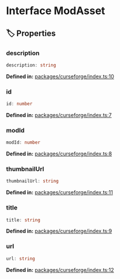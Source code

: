 # Interface ModAsset

## 🏷️ Properties

### description

```ts
description: string
```
<p style="font-size: 14px; color: var(--vp-c-text-2)">
<strong>Defined in:</strong> <a href="https://github.com/voxelum/minecraft-launcher-core-node/blob/master/packages/curseforge/index.ts#L10" target="_blank" rel="noreferrer">packages/curseforge/index.ts:10</a>
</p>


### id

```ts
id: number
```
<p style="font-size: 14px; color: var(--vp-c-text-2)">
<strong>Defined in:</strong> <a href="https://github.com/voxelum/minecraft-launcher-core-node/blob/master/packages/curseforge/index.ts#L7" target="_blank" rel="noreferrer">packages/curseforge/index.ts:7</a>
</p>


### modId

```ts
modId: number
```
<p style="font-size: 14px; color: var(--vp-c-text-2)">
<strong>Defined in:</strong> <a href="https://github.com/voxelum/minecraft-launcher-core-node/blob/master/packages/curseforge/index.ts#L8" target="_blank" rel="noreferrer">packages/curseforge/index.ts:8</a>
</p>


### thumbnailUrl

```ts
thumbnailUrl: string
```
<p style="font-size: 14px; color: var(--vp-c-text-2)">
<strong>Defined in:</strong> <a href="https://github.com/voxelum/minecraft-launcher-core-node/blob/master/packages/curseforge/index.ts#L11" target="_blank" rel="noreferrer">packages/curseforge/index.ts:11</a>
</p>


### title

```ts
title: string
```
<p style="font-size: 14px; color: var(--vp-c-text-2)">
<strong>Defined in:</strong> <a href="https://github.com/voxelum/minecraft-launcher-core-node/blob/master/packages/curseforge/index.ts#L9" target="_blank" rel="noreferrer">packages/curseforge/index.ts:9</a>
</p>


### url

```ts
url: string
```
<p style="font-size: 14px; color: var(--vp-c-text-2)">
<strong>Defined in:</strong> <a href="https://github.com/voxelum/minecraft-launcher-core-node/blob/master/packages/curseforge/index.ts#L12" target="_blank" rel="noreferrer">packages/curseforge/index.ts:12</a>
</p>


